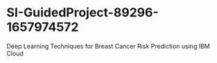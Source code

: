 # SI-GuidedProject-89296-1657974572
Deep Learning Techniques for Breast Cancer Risk Prediction using IBM Cloud
